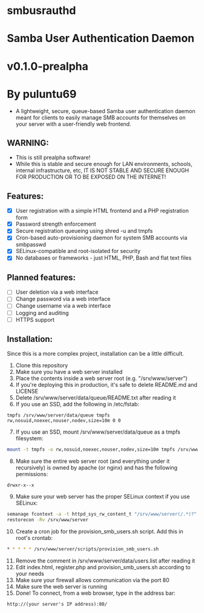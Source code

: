 # smbusrauthd
# Samba User Authentication Daemon
# v0.1.0-prealpha
# By puluntu69

- A lightweight, secure, queue-based Samba user authentication daemon meant for clients to easily manage SMB accounts for themselves on your server with a user-friendly web frontend.

## WARNING:
- This is still prealpha software!
- While this is stable and secure enough for LAN environments, schools, internal infrastructure, etc, IT IS NOT STABLE AND SECURE ENOUGH FOR PRODUCTION OR TO BE EXPOSED ON THE INTERNET!

## Features:
- [x] User registration with a simple HTML frontend and a PHP registration form
- [x] Password strength enforcement
- [x] Secure registration queueing using shred -u and tmpfs
- [x] Cron-based auto-provisioning daemon for system SMB accounts via smbpasswd
- [x] SELinux-compatible and root-isolated for security
- [x] No databases or frameworks - just HTML, PHP, Bash and flat text files

## Planned features:
- [ ] User deletion via a web interface
- [ ] Change password via a web interface
- [ ] Change username via a web interface
- [ ] Logging and auditing
- [ ] HTTPS support

## Installation:
Since this is a more complex project, installation can be a little difficult.
1. Clone this repository
2. Make sure you have a web server installed
3. Place the contents inside a web server root (e.g. "/srv/www/server")
4. If you're deploying this in production, it's safe to delete README.md and LICENSE
5. Delete /srv/www/server/data/queue/README.txt after reading it
6. If you use an SSD, add the following in /etc/fstab:
```
tmpfs /srv/www/server/data/queue tmpfs rw,nosuid,noexec,nouser,nodev,size=10m 0 0
```
7. If you use an SSD, mount /srv/www/server/data/queue as a tmpfs filesystem:
```bash
mount -t tmpfs -o rw,nosuid,noexec,nouser,nodev,size=10m tmpfs /srv/www/server/data/queue
```
8. Make sure the entire web server root (and everything under it recursively) is owned by apache (or nginx) and has the following permissions:
```
drwxr-x--x
```
9. Make sure your web server has the proper SELinux context if you use SELinux:
```bash
semanage fcontext -a -t httpd_sys_rw_content_t "/srv/www/server(/.*)?"
restorecon -Rv /srv/www/server
```
10. Create a cron job for the provision_smb_users.sh script. Add this in root's crontab:
```bash
* * * * * /srv/www/server/scripts/provision_smb_users.sh
```
11. Remove the comment in /srv/www/server/data/users.list after reading it
12. Edit index.html, register.php and provision_smb_users.sh according to your needs
13. Make sure your firewall allows communication via the port 80
14. Make sure the web server is running
15. Done! To connect, from a web browser, type in the address bar:
```
http://(your server's IP address):80/
```

